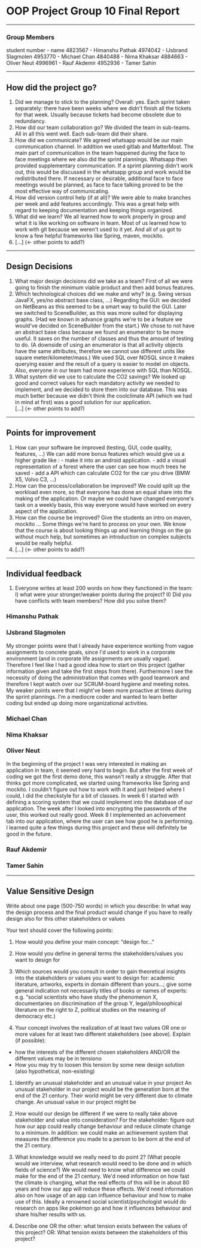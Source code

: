 # OOP Project Group 10 Final Report

---
### Group Members
student number - name
4823567 - Himanshu Pathak
4974042 - IJsbrand Slagmolen
4953770 - Michael Chan
4840488 - Nima Khaksar
4884663 - Oliver Neut
4996961 - Rauf Akdemir
4952936 - Tamer Sahin

---
## How did the project go?
1. Did we manage to stick to the planning?
    Overall: yes. Each sprint taken separately: there have been weeks where we didn't finish all the tickets for that week. Usually because tickets had become obsolete due to redundancy.
2. How did our team collaboration go?
    We divided the team in sub-teams. All in all this went well. Each sub-team did their share.
3. How did we communicate?
    We agreed whatsapp would be our main communication channel. In addition we used gitlab and MatterMost. The main part of communication in the team happened during the face to face meetings where we also did the sprint plannings. Whatsapp then provided supplementary communication.
    If a sprint planning didn't work out, this would be discussed in the whatsapp group and work would be redistributed there. If necessary or desirable, additional face to face meetings would be planned, as face to face talking proved to be the most effective way of communicating.
4. How did version control help (if at all)?
    We were able to make branches per week and add features accordingly. This was a great help with regard to keeping documentation and keeping things organized.
5. What did we learn?
    We all learned how to work properly in group and what it is like working on software in team.
    Most of us learned how to work with git because we weren't used to it yet. And all of us got to know a few helpful frameworks like Spring, maven, mockito.
6. […] (← other points to add?)

---
## Design Decisions
1. What major design decisions did we take as a team?
    First of all we were going to finish the minimum viable product and then add bonus features.
2. Which technological choices did we make and why? (e.g. Swing versus JavaFX, yes/no abstract base class, ...)
    Regarding the GUI: we decided on NetBeans as this seemed to be a smart way to build the GUI. Later we switched to SceneBuilder, as this was more suited for displaying graphs. (Had we known in advance graphs we're to be a feature we would've decided on SceneBuilder from the start.)
    We chose to not have an abstract base class because we found an enumerator to be more useful. It saves on the number of classes and thus the amount of testing to do. (A downside of using an enumerator is that all activity objects have the same attributes, therefore we cannot use different units like square meter/kilometer/mass.)
    We used SQL over NOSQL since it makes querying easier and the result of a query is easier to model on objects. Also, everyone in our team had more experience with SQL than NOSQL.
3. What system did we use to calculate the CO2 savings?
    We looked up good and correct values for each mandatory activity we needed to implement, and we decided to store them into our database. This was much better because we didn't think the coolclimate API (which we had in mind at first) was a good solution for our application.   
[…] (← other points to add?)

---
## Points for improvement
1. How can your software be improved (testing, GUI, code quality, features, ...)
    We can add more bonus features which would give us a higher grade like :
        - make it into an android application. 
        - add a visual representation of a forest where the user can see how much trees he saved
        - add a API which can calculate CO2 for the car you drive (BMW X5, Volvo C3, ...)
2. How can the process/collaboration be improved?
    We could split up the workload even more, so that everyone has done an equal share into the making of the application. Or maybe we could have changed everyone's task on a weekly basis, this way everyone would have worked on every aspect of the application.
3. How can the course be improved?
    Give the students an intro on maven, mockito ... Some things we're hard to process on your own.
    We know that the course is about looking things up and learning things on the go without much help, but sometimes an introduction on complex subjects would be really helpful.
4. […] (← other points to add?)

---
## Individual feedback
1. Everyone writes at least 200 words on how they functioned in the team:
    I) what were your stronger/weaker points during the project?
    II) Did you have conflicts with team members? How did you solve them?
### Himanshu Pathak
### IJsbrand Slagmolen
My stronger points were that I already have experience working from vague assignments to concrete goals, since I'd used to work in a corporate environment (and in corporate life assignments are usually vague).
Therefore I feel like I had a good idea how to start on this project (gather information given and take the first steps from there). Furthermore I see the necessity of doing the administration that comes with good teamwork and therefore I kept watch over our SCRUM-board hygiene and meeting notes.
My weaker points were that I might've been more proactive at times during the sprint plannings. I'm a mediocre coder and wanted to learn better coding but ended up doing more organizational activities.
### Michael Chan
### Nima Khaksar
### Oliver Neut
In the beginning of the project I was very interested in making an application in team, it seemed very hard to begin. But after the first week of coding we got the first demo done, this wansn't really a struggle. After that thinks got more complicated, we started using frameworks like Spring and mockito. I couldn't figure out how to work with it and just helped where I could, I did the checkstyle for a bit of classes. In week 6 I started with defining a scoring system that we could implement into the database of our application. The week after I looked into encrypting the passwords of the user, this worked out really good. Week 8 I implemented an achievement tab into our application, where the user can see how good he is performing. I learned quite a few things during this project and these will definitely be good in the future.
### Rauf Akdemir
### Tamer Sahin

---
## Value Sensitive Design
    
Write about one page (500-750 words) in which you describe:
In what way the design process and the final product would change if you have to really design also for this other stakeholders or values
      
Your text should cover the following points:
    
1. How would you define your main concept: “design for...”

2. How would you define in general terms the stakeholders/values you want to design for
    

3. Which sources would you consult in order to gain theoretical insights into the stakeholders or values you want to design for: academic literature, artworks, experts in domain different than yours...; give some general indication not necessarily titles of books or names of experts: e.g. “social scientists who have study the phenomenon X, documentaries on discrimination of the group Y, legal/philosophical literature on the right to Z, political studies on the meaning of democracy etc.)

4. Your concept involves the realization of at least two values OR one or more values for at least two different stakeholders (see above).
Explain (if possible): 
- how the interests of the different chosen stakeholders AND/OR the different values may be in tensiono
- How you may try to loosen this tension by some new design solution (also hypothetical, non-existing)




1. Identify an unusual stakeholder and an unusual value in your project
    An unusual stakeholder in our project would be the generation born at the end of the 21 century. Their world might be very different due to climate change.
    An unusual value in our project might be
2. How would our design be different if we were to really take above stakeholder and value into consideration?
    For the stakeholder: figure out how our app could really change behaviour and reduce climate change to a minimum. In addition: we could make an achievement system that measures the difference you made to a person to be born at the end of the 21 century.

3. What knowledge would we really need to do point 2? (What people would we interview, what research would need to be done and in which fields of science?)
    We would need to know what difference we could make for the end of the 21 century. We'd need information on how fast the climate is changing, what the real effects of this will be in about 80 years and how our app will reduce these effects. We'd need information also on how usage of an app can influence behaviour and how to make use of this. Ideally a renowned social scientist/psychologist would do research on apps like pokémon go and how it influences behaviour and share his/her results with us.
4. Describe one OR the other: what tension exists between the values of this project? OR: What tension exists between the stakeholders of this project?